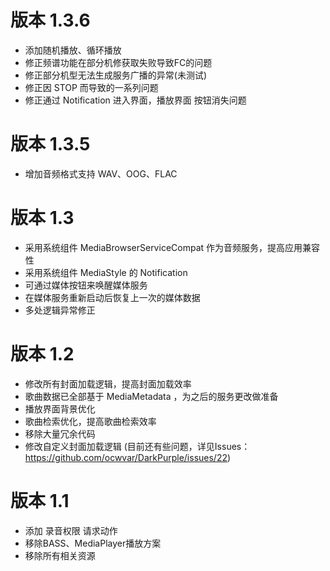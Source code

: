 # 版本 1.3.6
- 添加随机播放、循环播放
- 修正频谱功能在部分机修获取失败导致FC的问题
- 修正部分机型无法生成服务广播的异常(未测试)
- 修正因 STOP 而导致的一系列问题
- 修正通过 Notification 进入界面，播放界面 按钮消失问题
# 版本 1.3.5
- 增加音频格式支持 WAV、OOG、FLAC
# 版本 1.3
- 采用系统组件 MediaBrowserServiceCompat 作为音频服务，提高应用兼容性
- 采用系统组件 MediaStyle 的 Notification
- 可通过媒体按钮来唤醒媒体服务
- 在媒体服务重新启动后恢复上一次的媒体数据
- 多处逻辑异常修正
# 版本 1.2
- 修改所有封面加载逻辑，提高封面加载效率
- 歌曲数据已全部基于 MediaMetadata ，为之后的服务更改做准备
- 播放界面背景优化
- 歌曲检索优化，提高歌曲检索效率
- 移除大量冗余代码
- 修改自定义封面加载逻辑 (目前还有些问题，详见Issues：https://github.com/ocwvar/DarkPurple/issues/22)
# 版本 1.1
- 添加 录音权限 请求动作
- 移除BASS、MediaPlayer播放方案
- 移除所有相关资源
